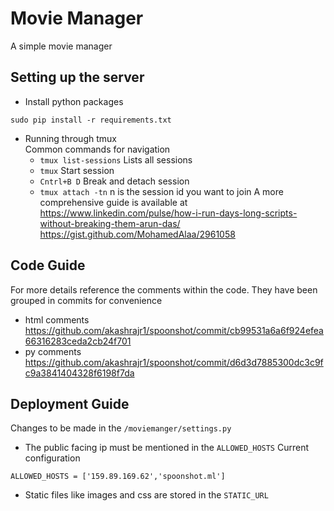 # Movie Manager
A simple movie manager   
## Setting up the server
- Install python packages 
```
sudo pip install -r requirements.txt
```
- Running through tmux  
  Common commands for navigation 
  * `tmux list-sessions` Lists all sessions
  * `tmux` Start session
  * `Cntrl+B D` Break and detach session
  * `tmux attach -tn` n is the session id you want to join
A more comprehensive guide is available at  
https://www.linkedin.com/pulse/how-i-run-days-long-scripts-without-breaking-them-arun-das/  
https://gist.github.com/MohamedAlaa/2961058  
## Code Guide
For more details reference the comments within the code. They have been grouped in commits for convenience 
* html comments https://github.com/akashrajr1/spoonshot/commit/cb99531a6a6f924efea66316283ceda2cb24f701
* py comments https://github.com/akashrajr1/spoonshot/commit/d6d3d7885300dc3c9fc9a3841404328f6198f7da
## Deployment Guide
Changes to be made in the `/moviemanger/settings.py` 
* The public facing ip must be mentioned in the `ALLOWED_HOSTS`
Current configuration  
```
ALLOWED_HOSTS = ['159.89.169.62','spoonshot.ml']
```
* Static files like images and css are stored in the `STATIC_URL`
